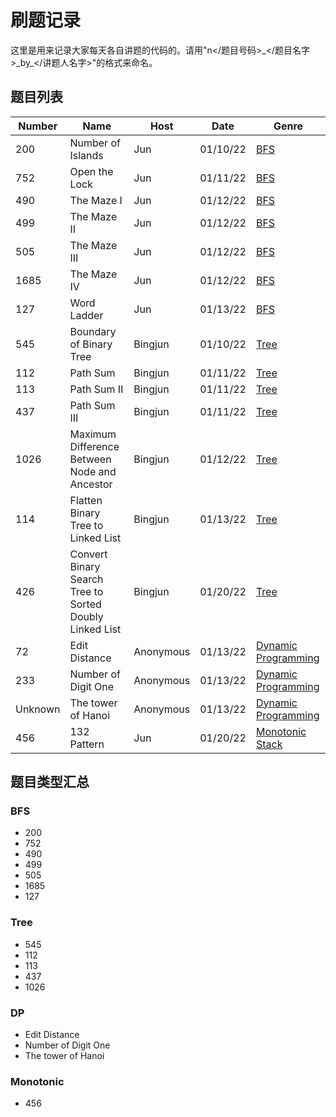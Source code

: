 # 刷题记录

这里是用来记录大家每天各自讲题的代码的。请用"n</题目号码>_</题目名字>\_by\_</讲题人名字>"的格式来命名。

## 题目列表
| Number      | Name                    | Host       | Date        | Genre        |
| ----------- | ----------------------- |------------|-------------|--------------|
| 200         | Number of Islands       | Jun        | 01/10/22    | [BFS](#BFS)  |
| 752         | Open the Lock           | Jun        | 01/11/22    | [BFS](#BFS)  |
| 490         | The Maze I              | Jun        | 01/12/22    | [BFS](#BFS)  |
| 499         | The Maze II             | Jun        | 01/12/22    | [BFS](#BFS)  |
| 505         | The Maze III            | Jun        | 01/12/22    | [BFS](#BFS)  |
| 1685        | The Maze IV             | Jun        | 01/12/22    | [BFS](#BFS)  |
| 127         | Word Ladder             | Jun        | 01/13/22    | [BFS](#BFS)  |
| 545         | Boundary of Binary Tree | Bingjun    | 01/10/22    | [Tree](#Tree)|
| 112         | Path Sum                | Bingjun    | 01/11/22    | [Tree](#Tree)|
| 113         | Path Sum II             | Bingjun    | 01/11/22    | [Tree](#Tree)|
| 437         | Path Sum III            | Bingjun    | 01/11/22    | [Tree](#Tree)|
| 1026        | Maximum Difference Between Node and Ancestor| Bingjun    | 01/12/22    | [Tree](#Tree)|
| 114         | Flatten Binary Tree to Linked List          | Bingjun    | 01/13/22    | [Tree](#Tree)|
| 426         | Convert Binary Search Tree to Sorted Doubly Linked List          | Bingjun    | 01/20/22    | [Tree](#Tree)|
| 72          | Edit Distance           | Anonymous    | 01/13/22    | [Dynamic Programming](#DP) |
| 233         | Number of Digit One     | Anonymous    | 01/13/22    | [Dynamic Programming](#DP) |
| Unknown     | The tower of Hanoi      | Anonymous    | 01/13/22    | [Dynamic Programming](#DP) |
| 456     | 132 Pattern      | Jun    | 01/20/22    | [Monotonic Stack](#Monotonic) |

## 题目类型汇总
### BFS
* 200
* 752
* 490
* 499
* 505
* 1685
* 127

### Tree
* 545
* 112
* 113
* 437
* 1026

### DP
* Edit Distance
* Number of Digit One
* The tower of Hanoi 

### Monotonic
* 456
